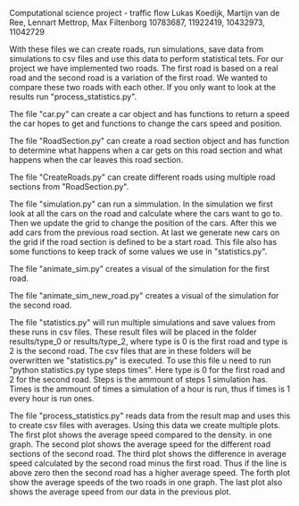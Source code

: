 Computational science project - traffic flow
Lukas Koedijk, Martijn van de Ree, Lennart Mettrop, Max Filtenborg
10783687, 11922419, 10432973, 11042729

With these files we can create roads, run simulations, save data from
simulations to csv files and use this data to perform statistical tets.
For our project we have implemented two roads. The first road is based
on a real road and the second road is a variation of the first road.
We wanted to compare these two roads with each other. If you only want
to look at the results run "process_statistics.py".

The file "car.py" can create a car object and has functions to return a
speed the car hopes to get and functions to change the cars speed and
position.

The file "RoadSection.py" can create a road section object and has function
to determine what happens when a car gets on this road section and what
happens when the car leaves this road section.

The file "CreateRoads.py" can create different roads using multiple road
sections from "RoadSection.py".

The file "simulation.py" can run a simmulation. In the simulation we first
look at all the cars on the road and calculate where the cars want to go to.
Then we update the grid to change the position of the cars. After this we
add cars from the previous road section. At last we generate new cars
on the grid if the road section is defined to be a start road. This file
also has some functions to keep track of some values we use in "statistics.py".

The file "animate_sim.py" creates a visual of the simulation for the first road.

The file "animate_sim_new_road.py" creates a visual of the simulation for
the second road.

The file "statistics.py" will run multiple simulations and save values from
these runs in csv files. These result files will be placed in the folder
results/type_0 or results/type_2, where type is 0 is the first road and
type is 2 is the second road. The csv files that are in these folders will
be overwritten we "statistics.py" is executed. To use this file u need
to run "python statistics.py type steps times". Here type is 0 for the
first road and 2 for the second road. Steps is the ammount of steps
1 simulation has. Times is the ammount of times a simulation of a hour
is run, thus if times is 1 every hour is run ones.

The file "process_statistics.py" reads data from the result map and uses
this to create csv files with averages. Using this data we create multiple
plots. The first plot shows the average speed compared to the density.
in one graph.
The second plot shows the average speed for the different road sections of
the second road. The third plot shows the difference in average speed
calculated by the second road minus the first road. Thus if the line is
above zero then the second road has a higher average speed. The forth plot
show the average speeds of the two roads in one graph. The last plot also shows
the average speed from our data in the previous plot.
